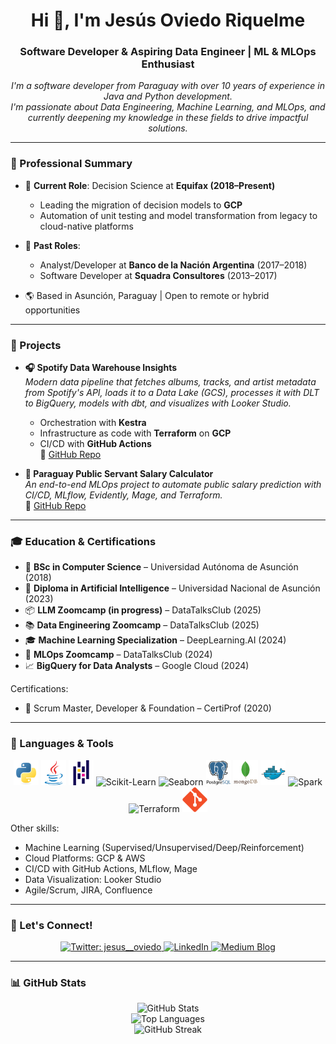 <h1 align="center">Hi 👋, I'm Jesús Oviedo Riquelme</h1>
<h3 align="center">Software Developer & Aspiring Data Engineer | ML & MLOps Enthusiast</h3>

<p align="center">
  <em>
    I'm a software developer from Paraguay with over 10 years of experience in Java and Python development.<br>
    I'm passionate about Data Engineering, Machine Learning, and MLOps, and currently deepening my knowledge in these fields to drive impactful solutions.
  </em>
</p>

---

### 💼 Professional Summary

- 🔧 **Current Role**: Decision Science at **Equifax (2018–Present)**
  - Leading the migration of decision models to **GCP**
  - Automation of unit testing and model transformation from legacy to cloud-native platforms

- 🏦 **Past Roles**:
  - Analyst/Developer at **Banco de la Nación Argentina** (2017–2018)
  - Software Developer at **Squadra Consultores** (2013–2017)

- 🌎 Based in Asunción, Paraguay | Open to remote or hybrid opportunities

---

### 🚀 Projects

- **🎧 Spotify Data Warehouse Insights**  
  _Modern data pipeline that fetches albums, tracks, and artist metadata from Spotify's API, loads it to a Data Lake (GCS), processes it with DLT to BigQuery, models with dbt, and visualizes with Looker Studio._  
  - Orchestration with **Kestra**  
  - Infrastructure as code with **Terraform** on **GCP**  
  - CI/CD with **GitHub Actions**  
  🔗 [GitHub Repo](https://github.com/jesusoviedo/spotify-dwh-insights)

- **🧮 Paraguay Public Servant Salary Calculator**  
  _An end-to-end MLOps project to automate public salary prediction with CI/CD, MLflow, Evidently, Mage, and Terraform._  
  🔗 [GitHub Repo](https://github.com/jesusoviedo/paraguay-public-servant-salary-calculato)

---

### 🎓 Education & Certifications

- 📘 **BSc in Computer Science** – Universidad Autónoma de Asunción (2018)
- 🤖 **Diploma in Artificial Intelligence** – Universidad Nacional de Asunción (2023)
- 📦 **LLM Zoomcamp (in progress)** – DataTalksClub (2025)
- 📚 **Data Engineering Zoomcamp** – DataTalksClub (2025)
- 🎓 **Machine Learning Specialization** – DeepLearning.AI (2024)
- 🧠 **MLOps Zoomcamp** – DataTalksClub (2024)
- 📈 **BigQuery for Data Analysts** – Google Cloud (2024)

Certifications:
- 🧩 Scrum Master, Developer & Foundation – CertiProf (2020)

---

### 🧰 Languages & Tools

<p align="center">
  <img src="https://raw.githubusercontent.com/devicons/devicon/master/icons/python/python-original.svg" alt="Python" width="40"/>
  <img src="https://raw.githubusercontent.com/devicons/devicon/master/icons/java/java-original.svg" alt="Java" width="40"/>
  <img src="https://raw.githubusercontent.com/devicons/devicon/master/icons/pandas/pandas-original.svg" alt="Pandas" width="40"/>
  <img src="https://upload.wikimedia.org/wikipedia/commons/0/05/Scikit_learn_logo_small.svg" alt="Scikit-Learn" width="40"/>
  <img src="https://seaborn.pydata.org/_images/logo-mark-lightbg.svg" alt="Seaborn" width="40"/>
  <img src="https://raw.githubusercontent.com/devicons/devicon/master/icons/postgresql/postgresql-original-wordmark.svg" alt="PostgreSQL" width="40"/>
  <img src="https://raw.githubusercontent.com/devicons/devicon/master/icons/mongodb/mongodb-original-wordmark.svg" alt="MongoDB" width="40"/>
  <img src="https://raw.githubusercontent.com/devicons/devicon/master/icons/docker/docker-original.svg" alt="Docker" width="40"/>
  <img src="https://www.vectorlogo.zone/logos/apache_spark/apache_spark-icon.svg" alt="Spark" width="40"/>
  <img src="https://www.vectorlogo.zone/logos/terraformio/terraformio-icon.svg" alt="Terraform" width="40"/>
  <img src="https://raw.githubusercontent.com/devicons/devicon/master/icons/git/git-original.svg" alt="Git" width="40"/>
</p>

Other skills:
- Machine Learning (Supervised/Unsupervised/Deep/Reinforcement)
- Cloud Platforms: GCP & AWS
- CI/CD with GitHub Actions, MLflow, Mage
- Data Visualization: Looker Studio
- Agile/Scrum, JIRA, Confluence

---

### 🤝 Let's Connect!

<p align="center">
  <a href="https://twitter.com/jesus__oviedo" target="_blank">
    <img src="https://img.shields.io/twitter/follow/jesus__oviedo?logo=twitter&style=for-the-badge" alt="Twitter: jesus__oviedo" />
  </a>
  <a href="https://linkedin.com/in/jesusoviedoriquelme" target="_blank">
    <img src="https://img.shields.io/badge/LinkedIn-Connect-blue?style=for-the-badge&logo=linkedin" alt="LinkedIn" />
  </a>
  <a href="https://medium.com/@j92riquelme" target="_blank">
    <img src="https://img.shields.io/badge/Medium-Blog-black?style=for-the-badge&logo=medium" alt="Medium Blog" />
  </a>
</p>


---

### 📊 GitHub Stats

<p align="center">
  <img src="https://github-readme-stats.vercel.app/api?username=jesusoviedo&show_icons=true&locale=en" alt="GitHub Stats" />
  <br>
  <img src="https://github-readme-stats.vercel.app/api/top-langs?username=jesusoviedo&show_icons=true&locale=en&layout=compact" alt="Top Languages" />
  <br>
  <img src="https://github-readme-streak-stats.herokuapp.com/?user=jesusoviedo" alt="GitHub Streak" />
</p>
